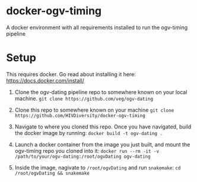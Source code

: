 # docker-ogv-timing
A docker environment with all requirements installed to run the ogv-timing pipeline

# Setup
This requires docker. Go read about installing it here: https://docs.docker.com/install/

1. Clone the ogv-dating pipeline repo to somewhere known on your local machine.
`git clone https://github.com/veg/ogv-dating`

2. Clone this repo to somewhere known on your machine
`git clone https://github.com/HIVDiversity/docker-ogv-timing`

3. Navigate to where you cloned this repo. Once you have navigated, build the docker image by running:
`docker build -t ogv-dating .`

4. Launch a docker container from the image you just built, and mount the ogv-timing repo you cloned into it:
`docker run --rm -it -v /path/to/your/ogv-dating:/root/ogvDating ogv-dating`

5. Inside the image, nagivate to `/root/ogvDating` and run `snakemake`:
`cd /root/ogvDating && snakemake`

